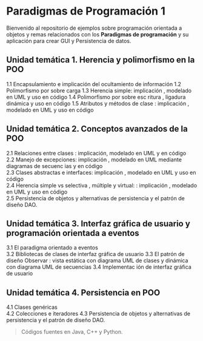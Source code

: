# Paradigmas de Programación 1

Bienvenido al repositorio de ejemplos sobre programación orientada a objetos y remas relacionados con los **Paradigmas de programación** y su aplicación para crear GUI y Persistencia de datos.




## Unidad temática 1. Herencia y polimorfismo en la POO
1.1 Encapsulamiento e implicación del ocultamiento de información 
1.2 Polimorfismo por sobre carga 
1.3 Herencia simple: implicación , modelado en UML y uso en código 
1.4 Polimorfismo por sobre esc ritura , ligadura dinámica y uso en código 
1.5 Atributos y métodos de clase : implicación , modelado en UML y uso en código 

## Unidad temática 2. Conceptos avanzados de la POO
2.1 Relaciones entre clases : implicación, modelado en UML y en código  
2.2 Manejo de excepciones: implicación , modelado en UML mediante diagramas de secuenc ias y en código  
2.3 Clases abstractas e interfaces: implicación , modelado en UML y uso en código  
2.4 Herencia simple vs selectiva , múltiple y virtual: : implicación , modelado en UML y uso en código  
2.5 Persistencia de objetos y alternativas de persistencia y el patrón de diseño DAO.

## Unidad temática 3. Interfaz gráfica de usuario y programación orientada a eventos
3.1 El paradigma orientado a eventos  
3.2 Bibliotecas de clases de interfaz gráfica de usuario
3.3 El patrón de diseño Observar : vista estática con diagrama UML de clases y dinámica con diagrama UML de secuencias
3.4 Implementac ión de interfaz gráfica de usuario

## Unidad temática 4. Persistencia en POO
4.1 Clases genéricas  
4.2 Colecciones e iteradores
4.3 Persistencia de objetos y alternativas de persistencia y el patrón de diseño DAO.


> Códigos fuentes en Java, C++ y Python.

